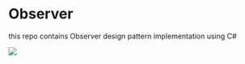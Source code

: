 # Observer
this repo contains Observer design pattern implementation using C#

<img src="https://b.top4top.io/p_2000issaz1.png"/>
